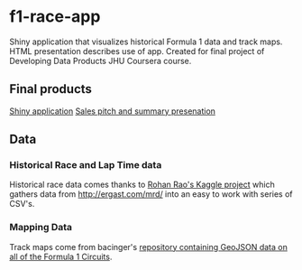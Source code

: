 # f1-race-app
Shiny application that visualizes historical Formula 1 data and track maps. HTML presentation describes use of app. Created for final project of Developing Data Products JHU Coursera course.

## Final products

[Shiny application](https://wiscodisco5.shinyapps.io/f1-race-app/)
[Sales pitch and summary presenation](https://wiscodisco5.github.io/f1-race-app/#(1))

## Data

### Historical Race and Lap Time data

Historical race data comes thanks to [Rohan Rao's Kaggle project](https://www.kaggle.com/rohanrao/formula-1-world-championship-1950-2020) which gathers data from http://ergast.com/mrd/ into an easy to work with series of CSV's.

### Mapping Data

Track maps come from bacinger's [repository containing GeoJSON data on all of the Formula 1 Circuits](https://github.com/bacinger/f1-circuits).
